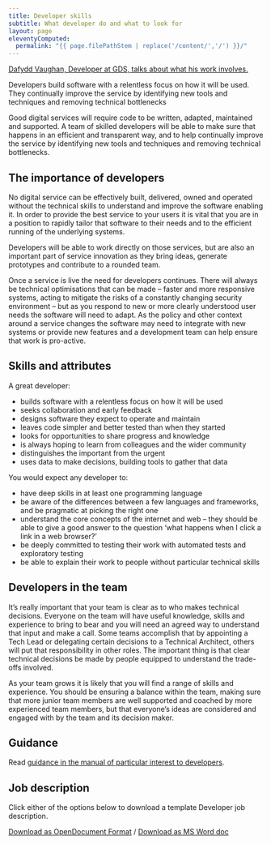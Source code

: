 ```yaml
---
title: Developer skills
subtitle: What developer do and what to look for
layout: page
eleventyComputed:
  permalink: "{{ page.filePathStem | replace('/content/','/') }}/"
---
```


[Dafydd Vaughan, Developer at GDS, talks about what his work involves.](https://www.youtube.com/watch?v=xEcsGlZn__w)

Developers build software with a relentless focus on how it will be used. They continually improve the service by identifying new tools and techniques and removing technical bottlenecks

Good digital services will require code to be written, adapted, maintained and supported. A team of skilled developers will be able to make sure that happens in an efficient and transparent way, and to help continually improve the service by identifying new tools and techniques and removing technical bottlenecks.

## The importance of developers

No digital service can be effectively built, delivered, owned and operated without the technical skills to understand and improve the software enabling it. In order to provide the best service to your users it is vital that you are in a position to rapidly tailor that software to their needs and to the efficient running of the underlying systems.

Developers will be able to work directly on those services, but are also an important part of service innovation as they bring ideas, generate prototypes and contribute to a rounded team.

Once a service is live the need for developers continues. There will always be technical optimisations that can be made – faster and more responsive systems, acting to mitigate the risks of a constantly changing security environment – but as you respond to new or more clearly understood user needs the software will need to adapt. As the policy and other context around a service changes the software may need to integrate with new systems or provide new features and a development team can help ensure that work is pro-active.

## Skills and attributes

A great developer:

- builds software with a relentless focus on how it will be used
- seeks collaboration and early feedback
- designs software they expect to operate and maintain
- leaves code simpler and better tested than when they started
- looks for opportunities to share progress and knowledge
- is always hoping to learn from colleagues and the wider community
- distinguishes the important from the urgent
- uses data to make decisions, building tools to gather that data

You would expect any developer to:

- have deep skills in at least one programming language
- be aware of the differences between a few languages and frameworks, and be pragmatic at picking the right one
- understand the core concepts of the internet and web – they should be able to give a good answer to the question ‘what happens when I click a link in a web browser?’
- be deeply committed to testing their work with automated tests and exploratory testing
- be able to explain their work to people without particular technical skills

## Developers in the team

It’s really important that your team is clear as to who makes technical decisions. Everyone on the team will have useful knowledge, skills and experience to bring to bear and you will need an agreed way to understand that input and make a call. Some teams accomplish that by appointing a Tech Lead or delegating certain decisions to a Technical Architect, others will put that responsibility in other roles. The important thing is that clear technical decisions be made by people equipped to understand the trade-offs involved.

As your team grows it is likely that you will find a range of skills and experience. You should be ensuring a balance within the team, making sure that more junior team members are well supported and coached by more experienced team members, but that everyone’s ideas are considered and engaged with by the team and its decision maker.

## Guidance

Read [guidance in the manual of particular interest to developers](https://web.archive.org/web/20150906000753/https://www.gov.uk/service-manual/developers).

## Job description

Click either of the options below to download a template Developer job description.

[Download as OpenDocument Format](/assets/content/version-1/guides/documents/Developer-generic.odt) / [Download as MS Word doc](/assets/content/version-1/guides/documents/Developer-generic.docx)
